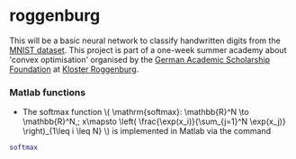 # roggenburg

This will be a basic neural network to classify handwritten digits from the [MNIST dataset](http://yann.lecun.com/exdb/mnist/). This project is part of a one-week summer academy about 'convex optimisation' organised by the [German Academic Scholarship Foundation](https://www.studienstiftung.de/en/) at [Kloster Roggenburg](https://de.wikipedia.org/wiki/Kloster_Roggenburg).

###  Matlab functions

* The softmax function \\( \mathrm{softmax}: \mathbb{R}^N \to \mathbb{R}^N,\; x\mapsto \left( \frac{\exp(x_i)}{\sum_{j=1}^N \exp(x_j)} \right)_{1\leq i \leq N} \\) is implemented in Matlab via the command 
```matlab
softmax
```
